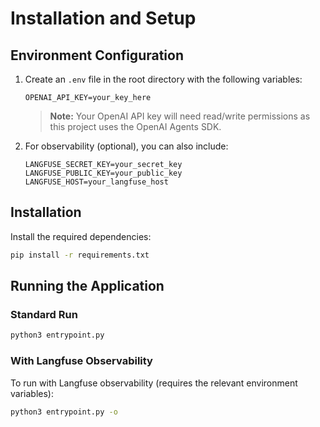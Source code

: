 # Installation and Setup

## Environment Configuration

1. Create an `.env` file in the root directory with the following variables:

   ```
   OPENAI_API_KEY=your_key_here
   ```
   
   > **Note:** Your OpenAI API key will need read/write permissions as this project uses the OpenAI Agents SDK.

2. For observability (optional), you can also include:

   ```
   LANGFUSE_SECRET_KEY=your_secret_key
   LANGFUSE_PUBLIC_KEY=your_public_key
   LANGFUSE_HOST=your_langfuse_host
   ```

## Installation

Install the required dependencies:

```bash
pip install -r requirements.txt
```

## Running the Application

### Standard Run

```bash
python3 entrypoint.py
```

### With Langfuse Observability

To run with Langfuse observability (requires the relevant environment variables):

```bash
python3 entrypoint.py -o
```
